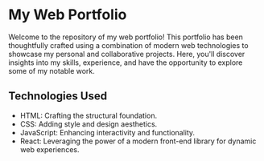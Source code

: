 # My Web Portfolio

Welcome to the repository of my web portfolio! This portfolio has been thoughtfully crafted using a combination of modern web technologies to showcase my personal and collaborative projects. Here, you'll discover insights into my skills, experience, and have the opportunity to explore some of my notable work.

## Technologies Used

- HTML: Crafting the structural foundation.
- CSS: Adding style and design aesthetics.
- JavaScript: Enhancing interactivity and functionality.
- React: Leveraging the power of a modern front-end library for dynamic web experiences.
